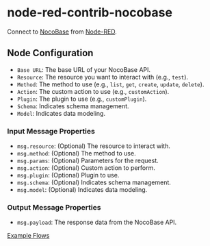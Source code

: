 # node-red-contrib-nocobase

Connect to [NocoBase](https://docs.nocobase.com/) from [Node-RED](https://nodered.org/).

## Node Configuration

- `Base URL`: The base URL of your NocoBase API.
- `Resource`: The resource you want to interact with (e.g., `test`).
- `Method`: The method to use (e.g., `list`, `get`, `create`, `update`, `delete`).
- `Action`: The custom action to use (e.g., `customAction`).
- `Plugin`: The plugin to use (e.g., `customPlugin`).
- `Schema`: Indicates schema management.
- `Model`: Indicates data modeling.

### Input Message Properties

- `msg.resource`: (Optional) The resource to interact with.
- `msg.method`: (Optional) The method to use.
- `msg.params`: (Optional) Parameters for the request.
- `msg.action`: (Optional) Custom action to perform.
- `msg.plugin`: (Optional) Plugin to use.
- `msg.schema`: (Optional) Indicates schema management.
- `msg.model`: (Optional) Indicates data modeling.

### Output Message Properties

- `msg.payload`: The response data from the NocoBase API.

[Example Flows](docs/example-flows.md)
